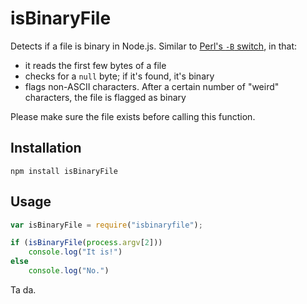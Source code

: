 isBinaryFile
============

Detects if a file is binary in Node.js. Similar to [Perl's `-B` switch](http://stackoverflow.com/questions/899206/how-does-perl-know-a-file-is-binary), in that:

* it reads the first few bytes of a file
* checks for a `null` byte; if it's found, it's binary
* flags non-ASCII characters. After a certain number of "weird" characters, the file is flagged as binary

Please make sure the file exists before calling this function.

## Installation

```
npm install isBinaryFile
```

## Usage

```javascript
var isBinaryFile = require("isbinaryfile");

if (isBinaryFile(process.argv[2]))
	console.log("It is!")
else
	console.log("No.")
```

Ta da.